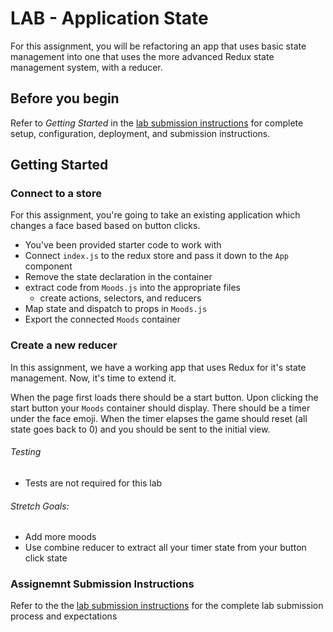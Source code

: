 # LAB - Application State

For this assignment, you will be refactoring an app that uses basic
state management into one that uses the more advanced Redux state
management system, with a reducer.

## Before you begin
Refer to *Getting Started*  in the [lab submission instructions](../../../reference/submission-instructions/labs/README.md) for complete setup, configuration, deployment, and submission instructions.

## Getting Started

### Connect to a store

For this assignment, you're going to take an existing application which
changes a face based based on button clicks.

* You've been provided starter code to work with
* Connect `index.js` to the redux store and pass it down to the `App` component
* Remove the state declaration in the container
* extract code from `Moods.js` into the appropriate files
  * create actions, selectors, and reducers
* Map state and dispatch to props in `Moods.js`
* Export the connected `Moods` container

### Create a new reducer

In this assignment, we have a working app that uses Redux for it's state
management. Now, it's time to extend it.

When the page first loads there should be a start button. Upon clicking
the start button your `Moods` container should display. There should be
a timer under the face emoji. When the timer elapses the game should 
reset (all state goes back to 0) and you should be sent to the initial
view.

###### Testing

* Tests are not required for this lab

###### Stretch Goals:

* Add more moods
* Use combine reducer to extract all your timer state from
  your button click state

### Assignemnt Submission Instructions

Refer to the the [lab submission instructions](../../../reference/submission-instructions/labs/README.md) for the complete lab submission process and expectations

